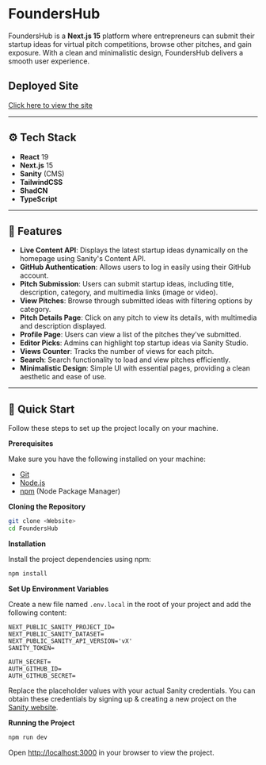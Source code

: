 # FoundersHub

FoundersHub is a **Next.js 15** platform where entrepreneurs can submit their startup ideas for virtual pitch competitions, browse other pitches, and gain exposure. With a clean and minimalistic design, FoundersHub delivers a smooth user experience.

## Deployed Site
<a href="https://founders-hub-new.vercel.app/"> Click here to view the site </a>


---

## ⚙️ Tech Stack

- **React** 19
- **Next.js** 15
- **Sanity** (CMS)
- **TailwindCSS**
- **ShadCN**
- **TypeScript**

---

## 🔋 Features

- **Live Content API**: Displays the latest startup ideas dynamically on the homepage using Sanity's Content API.
- **GitHub Authentication**: Allows users to log in easily using their GitHub account.
- **Pitch Submission**: Users can submit startup ideas, including title, description, category, and multimedia links (image or video).
- **View Pitches**: Browse through submitted ideas with filtering options by category.
- **Pitch Details Page**: Click on any pitch to view its details, with multimedia and description displayed.
- **Profile Page**: Users can view a list of the pitches they've submitted.
- **Editor Picks**: Admins can highlight top startup ideas via Sanity Studio.
- **Views Counter**: Tracks the number of views for each pitch.
- **Search**: Search functionality to load and view pitches efficiently.
- **Minimalistic Design**: Simple UI with essential pages, providing a clean aesthetic and ease of use.

---

## <a name="quick-start">🤸 Quick Start</a>

Follow these steps to set up the project locally on your machine.

**Prerequisites**

Make sure you have the following installed on your machine:

- [Git](https://git-scm.com/)
- [Node.js](https://nodejs.org/en)
- [npm](https://www.npmjs.com/) (Node Package Manager)

**Cloning the Repository**

```bash
git clone <Website>
cd FoundersHub
```

**Installation**

Install the project dependencies using npm:

```bash
npm install
```

**Set Up Environment Variables**

Create a new file named `.env.local` in the root of your project and add the following content:

```env
NEXT_PUBLIC_SANITY_PROJECT_ID=
NEXT_PUBLIC_SANITY_DATASET=
NEXT_PUBLIC_SANITY_API_VERSION='vX'
SANITY_TOKEN=

AUTH_SECRET= 
AUTH_GITHUB_ID=
AUTH_GITHUB_SECRET=
```

Replace the placeholder values with your actual Sanity credentials. You can obtain these credentials by signing up &
creating a new project on the [Sanity website](https://www.sanity.io/).

**Running the Project**

```bash
npm run dev
```

Open [http://localhost:3000](http://localhost:3000) in your browser to view the project.

